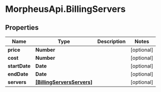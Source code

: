 # MorpheusApi.BillingServers

## Properties

Name | Type | Description | Notes
------------ | ------------- | ------------- | -------------
**price** | **Number** |  | [optional] 
**cost** | **Number** |  | [optional] 
**startDate** | **Date** |  | [optional] 
**endDate** | **Date** |  | [optional] 
**servers** | [**[BillingServersServers]**](BillingServersServers.md) |  | [optional] 


